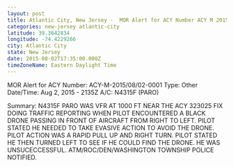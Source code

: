 ```yaml
---
layout: post
title: Atlantic City, New Jersey -  MOR Alert for ACY Number ACY M 2015 08 02 0001 Type Other Date
categories: new-jersey atlantic-city
latitude: 39.3642834
longitude: -74.4229266
city: Atlantic City
state: New Jersey
date: 2015-08-02T17:35:00.000Z
timeZoneName: Eastern Daylight Time
---
```












MOR Alert for ACY
Number: ACY-M-2015/08/02-0001
Type: Other
Date/Time: Aug 2, 2015 - 2135Z
A/C: N4315F (PARO)

Summary: N4315F PARO WAS VFR AT 1000 FT NEAR THE ACY 323025 FIX DOING TRAFFIC REPORTING WHEN PILOT ENCOUNTERED A BLACK DRONE PASSING IN FRONT OF AIRCRAFT FROM RIGHT TO LEFT. PILOT STATED HE NEEDED TO TAKE EVASIVE ACTION TO AVOID THE DRONE. PILOT ACTION WAS A RAPID PULL UP AND RIGHT TURN. PILOT STATED HE THEN TURNED LEFT TO SEE IF HE COULD FIND THE DRONE. HE WAS UNSUCECCESSFUL. ATM/ROC/DEN/WASHINGTON TOWNSHIP POLICE NOTIFIED. 
